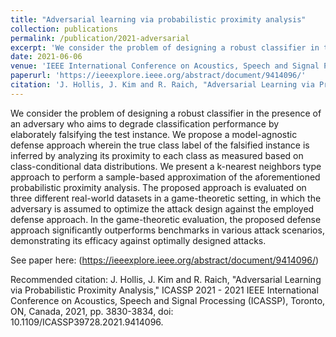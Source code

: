 ```yaml
---
title: "Adversarial learning via probabilistic proximity analysis"
collection: publications
permalink: /publication/2021-adversarial
excerpt: 'We consider the problem of designing a robust classifier in the presence of an adversary who aims to degrade classification performance by elaborately falsifying the test instance. We propose a model-agnostic defense approach wherein the true class label of the falsified instance is inferred by analyzing its proximity to each class as measured based on class-conditional data distributions. We present a k-nearest neighbors type approach to perform a sample-based approximation of the aforementioned probabilistic proximity analysis. The proposed approach is evaluated on three different real-world datasets in a game-theoretic setting, in which the adversary is assumed to optimize the attack design against the employed defense approach. In the game-theoretic evaluation, the proposed defense approach significantly outperforms benchmarks in various attack scenarios, demonstrating its efficacy against optimally designed attacks.'
date: 2021-06-06
venue: 'IEEE International Conference on Acoustics, Speech and Signal Processing'
paperurl: 'https://ieeexplore.ieee.org/abstract/document/9414096/'
citation: 'J. Hollis, J. Kim and R. Raich, "Adversarial Learning via Probabilistic Proximity Analysis," ICASSP 2021 - 2021 IEEE International Conference on Acoustics, Speech and Signal Processing (ICASSP), Toronto, ON, Canada, 2021, pp. 3830-3834, doi: 10.1109/ICASSP39728.2021.9414096.'
---
```

We consider the problem of designing a robust classifier in the presence of an adversary who aims to degrade classification performance by elaborately falsifying the test instance. We propose a model-agnostic defense approach wherein the true class label of the falsified instance is inferred by analyzing its proximity to each class as measured based on class-conditional data distributions. We present a k-nearest neighbors type approach to perform a sample-based approximation of the aforementioned probabilistic proximity analysis. The proposed approach is evaluated on three different real-world datasets in a game-theoretic setting, in which the adversary is assumed to optimize the attack design against the employed defense approach. In the game-theoretic evaluation, the proposed defense approach significantly outperforms benchmarks in various attack scenarios, demonstrating its efficacy against optimally designed attacks.

See paper here: (https://ieeexplore.ieee.org/abstract/document/9414096/)

Recommended citation: J. Hollis, J. Kim and R. Raich, "Adversarial Learning via Probabilistic Proximity Analysis," ICASSP 2021 - 2021 IEEE International Conference on Acoustics, Speech and Signal Processing (ICASSP), Toronto, ON, Canada, 2021, pp. 3830-3834, doi: 10.1109/ICASSP39728.2021.9414096.